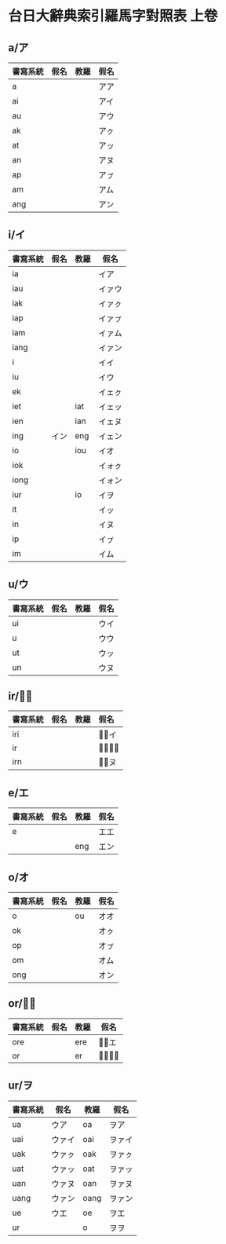 # 台日大辭典索引羅馬字對照表 上卷

## a/ア

| 書寫系統 | 假名 | 教羅 | 假名 |
| --- | --- | --- | --- |
| a ||| アア |
| ai ||| アイ |
| au ||| アウ |
| ak ||| アㇰ |
| at ||| アッ |
| an ||| アヌ |
| ap ||| アㇷ゚ |
| am ||| アム |
| ang ||| アン |

## i/イ

| 書寫系統 | 假名 | 教羅 | 假名 |
| --- | --- | --- | --- |
| ia ||| イア |
| iau ||| イァウ |
| iak ||| イァㇰ |
| iap ||| イァㇷ゚ |
| iam ||| イァム |
| iang ||| イァン |
| i ||| イイ |
| iu ||| イウ |
| ek ||| イェㇰ |
| iet || iat | イェッ |
| ien || ian | イェヌ |
| ing | イン | eng | イェン |
| io || iou | イオ |
| iok ||| イォㇰ |
| iong ||| イォン |
| iur || io | イヲ |
| it ||| イッ |
| in ||| イヌ |
| ip ||| イㇷ゚ |
| im ||| イム |

## u/ウ

| 書寫系統 | 假名 | 教羅 | 假名 |
| --- | --- | --- | --- |
| ui ||| ウイ |
| u ||| ウウ |
| ut ||| ウッ |
| un ||| ウヌ |

## ir/ウ̅

| 書寫系統 | 假名 | 教羅 | 假名 |
| :--- | :--- | :--- | :--- |
| iri ||| ウ̅イ |
| ir ||| ウ̅ウ̅  |
| irn ||| ウ̅ヌ |

## e/エ

| 書寫系統 | 假名 | 教羅 | 假名 |
| --- | --- | --- | --- |
| e ||| エエ |
||| eng | エン |

## o/オ

| 書寫系統 | 假名 | 教羅 | 假名 |
| --- | --- | --- | --- |
| o || ou | オオ |
| ok ||| オㇰ |
| op ||| オㇷ゚ |
| om ||| オム |
| ong ||| オン |

## or/オ̅

| 書寫系統 | 假名 | 教羅 | 假名 |
| --- | --- | --- | --- |
| ore || ere | オ̅エ |
| or || er | オ̅オ̅  |

## ur/ヲ

| 書寫系統 | 假名 | 教羅 | 假名 |
| --- | --- | --- | --- |
| ua | ウア | oa | ヲア |
| uai | ウァイ | oai | ヲァイ |
| uak | ウァㇰ | oak | ヲァㇰ |
| uat | ウァッ | oat | ヲァッ |
| uan | ウァヌ | oan | ヲァヌ |
| uang | ウァン | oang | ヲァン |
| ue | ウエ | oe | ヲエ |
| ur || o | ヲヲ |
